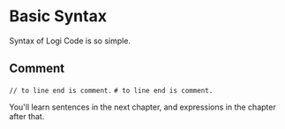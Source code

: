 # Basic Syntax
Syntax of Logi Code is so simple.

## Comment
`// to line end is comment.`
`# to line end is comment.`

You'll learn sentences in the next chapter, and expressions in the chapter after that.

